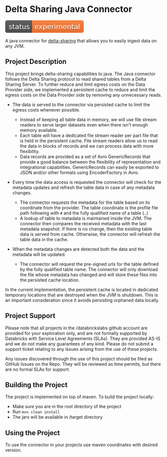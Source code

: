 # Delta Sharing Java Connector
[![status: experimental](https://github.com/GIScience/badges/raw/master/status/experimental.svg)](https://github.com/GIScience/badges#experimental)

A java connector for [delta-sharing](https://delta.io/sharing/) that allows you to easily ingest data on any JVM.


## Project Description
This project brings delta-sharing capabilities to java.
The Java connector follows the Delta Sharing protocol to read shared tables from a Delta Sharing Server. To further reduce and limit egress costs on the Data Provider side, we implemented a persistent cache to reduce and limit the egress costs on the Data Provider side by removing any unnecessary reads.

- The data is served to the connector via persisted cache to limit the egress costs whenever possible.
  - Instead of keeping all table data in memory, we will use file stream readers to serve larger datasets even when there isn't enough memory available.
  - Each table will have a dedicated file stream reader per part file that is held in the persistent cache. File stream readers allow us to read the data in blocks of records and we can process data with more flexibility.
  - Data records are provided as a set of Avro GenericRecords that provide a good balance between the flexibility of representation and integrational capabilities. GenericRecords can easily be exported to JSON and/or other formats using EncoderFactory in Avro.

- Every time the data access is requested the connector will check for the metadata updates and refresh the table data in case of any metadata changes.
   - The connector requests the metadata for the table based on its coordinate from the provider. The table coordinate is the profile file path following with `#` and the fully qualified name of a table (<share-name>.<schema-name>.<table-name>)
   - A lookup of table to metadata is maintained inside the JVM. The connector then compares the received metadata with the last metadata snapshot. If there is no change, then the existing table data is served from cache. Otherwise, the connector will refresh the table data in the cache.
  
- When the metadata changes are detected both the data and the metadata will be updated.
  - The connector will request the pre-signed urls for the table defined by the fully qualified table name. The connector will only download the file whose metadata has changed and will store these files into the persisted cache location.


In the current implementation, the persistent cache is located in dedicated temporary locations that are destroyed when the JVM is shutdown. This is an important consideration since it avoids persisting orphaned data locally.


## Project Support
Please note that all projects in the /databrickslabs github account are provided for your exploration only, and are not formally supported by Databricks with Service Level Agreements (SLAs).  They are provided AS-IS and we do not make any guarantees of any kind.  Please do not submit a support ticket relating to any issues arising from the use of these projects.

Any issues discovered through the use of this project should be filed as GitHub Issues on the Repo.  They will be reviewed as time permits, but there are no formal SLAs for support.


## Building the Project
The project is implemented on top of maven.
To build the project locally:
- Make sure you are in the root directory of the project
- Run `mvn clean install`
- The jars will be available in /target directory

## Using the Project
To use the connector in your projects use maven coordinates with desired version.